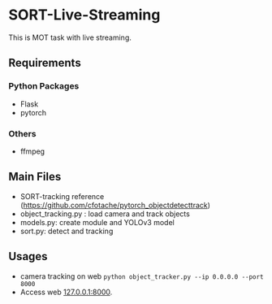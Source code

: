 # SORT-Live-Streaming
This is MOT task with live streaming.

## Requirements
### Python Packages
* Flask
* pytorch


### Others

* ffmpeg

## Main Files
* SORT-tracking reference (https://github.com/cfotache/pytorch_objectdetecttrack)
* object_tracking.py : load camera and track objects
* models.py: create module and YOLOv3 model
* sort.py: detect and tracking

## Usages
* camera tracking on web
```python object_tracker.py --ip 0.0.0.0 --port 8000```
* Access web [127.0.0.1:8000](127.0.0.1:8000).

